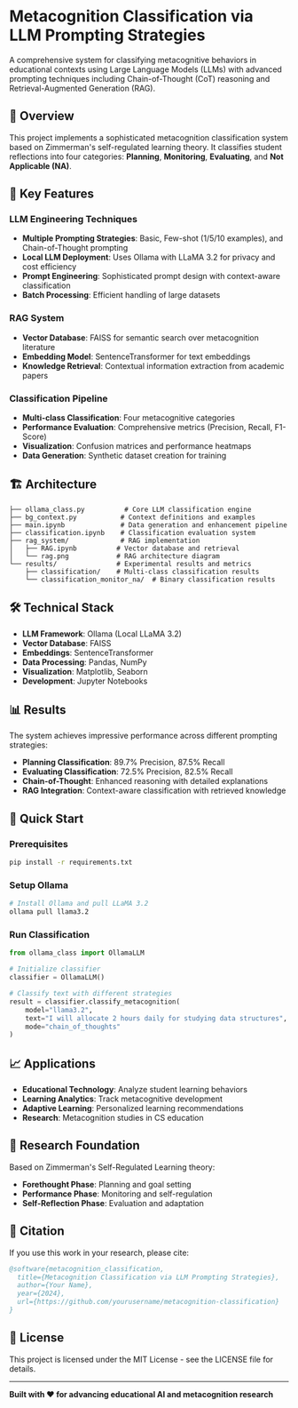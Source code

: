 # Metacognition Classification via LLM Prompting Strategies

A comprehensive system for classifying metacognitive behaviors in educational contexts using Large Language Models (LLMs) with advanced prompting techniques including Chain-of-Thought (CoT) reasoning and Retrieval-Augmented Generation (RAG).

## 🎯 Overview

This project implements a sophisticated metacognition classification system based on Zimmerman's self-regulated learning theory. It classifies student reflections into four categories: **Planning**, **Monitoring**, **Evaluating**, and **Not Applicable (NA)**.

## 🚀 Key Features

### LLM Engineering Techniques
- **Multiple Prompting Strategies**: Basic, Few-shot (1/5/10 examples), and Chain-of-Thought prompting
- **Local LLM Deployment**: Uses Ollama with LLaMA 3.2 for privacy and cost efficiency
- **Prompt Engineering**: Sophisticated prompt design with context-aware classification
- **Batch Processing**: Efficient handling of large datasets

### RAG System
- **Vector Database**: FAISS for semantic search over metacognition literature
- **Embedding Model**: SentenceTransformer for text embeddings
- **Knowledge Retrieval**: Contextual information extraction from academic papers

### Classification Pipeline
- **Multi-class Classification**: Four metacognitive categories
- **Performance Evaluation**: Comprehensive metrics (Precision, Recall, F1-Score)
- **Visualization**: Confusion matrices and performance heatmaps
- **Data Generation**: Synthetic dataset creation for training

## 🏗️ Architecture

```
├── ollama_class.py          # Core LLM classification engine
├── bg_context.py           # Context definitions and examples
├── main.ipynb              # Data generation and enhancement pipeline
├── classification.ipynb    # Classification evaluation system
├── rag_system/             # RAG implementation
│   ├── RAG.ipynb          # Vector database and retrieval
│   └── rag.png            # RAG architecture diagram
└── results/               # Experimental results and metrics
    ├── classification/    # Multi-class classification results
    └── classification_monitor_na/  # Binary classification results
```

## 🛠️ Technical Stack

- **LLM Framework**: Ollama (Local LLaMA 3.2)
- **Vector Database**: FAISS
- **Embeddings**: SentenceTransformer
- **Data Processing**: Pandas, NumPy
- **Visualization**: Matplotlib, Seaborn
- **Development**: Jupyter Notebooks

## 📊 Results

The system achieves impressive performance across different prompting strategies:

- **Planning Classification**: 89.7% Precision, 87.5% Recall
- **Evaluating Classification**: 72.5% Precision, 82.5% Recall
- **Chain-of-Thought**: Enhanced reasoning with detailed explanations
- **RAG Integration**: Context-aware classification with retrieved knowledge

## 🚀 Quick Start

### Prerequisites
```bash
pip install -r requirements.txt
```

### Setup Ollama
```bash
# Install Ollama and pull LLaMA 3.2
ollama pull llama3.2
```

### Run Classification
```python
from ollama_class import OllamaLLM

# Initialize classifier
classifier = OllamaLLM()

# Classify text with different strategies
result = classifier.classify_metacognition(
    model="llama3.2",
    text="I will allocate 2 hours daily for studying data structures",
    mode="chain_of_thoughts"
)
```

## 📈 Applications

- **Educational Technology**: Analyze student learning behaviors
- **Learning Analytics**: Track metacognitive development
- **Adaptive Learning**: Personalized learning recommendations
- **Research**: Metacognition studies in CS education

## 🔬 Research Foundation

Based on Zimmerman's Self-Regulated Learning theory:
- **Forethought Phase**: Planning and goal setting
- **Performance Phase**: Monitoring and self-regulation
- **Self-Reflection Phase**: Evaluation and adaptation

## 📝 Citation

If you use this work in your research, please cite:

```bibtex
@software{metacognition_classification,
  title={Metacognition Classification via LLM Prompting Strategies},
  author={Your Name},
  year={2024},
  url={https://github.com/yourusername/metacognition-classification}
}
```

## 📄 License

This project is licensed under the MIT License - see the LICENSE file for details.

---

**Built with ❤️ for advancing educational AI and metacognition research**
